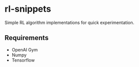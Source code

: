 # rl-snippets

Simple RL algorithm implementations for quick experimentation.

Requirements
------------
* OpenAI Gym
* Numpy
* Tensorflow
